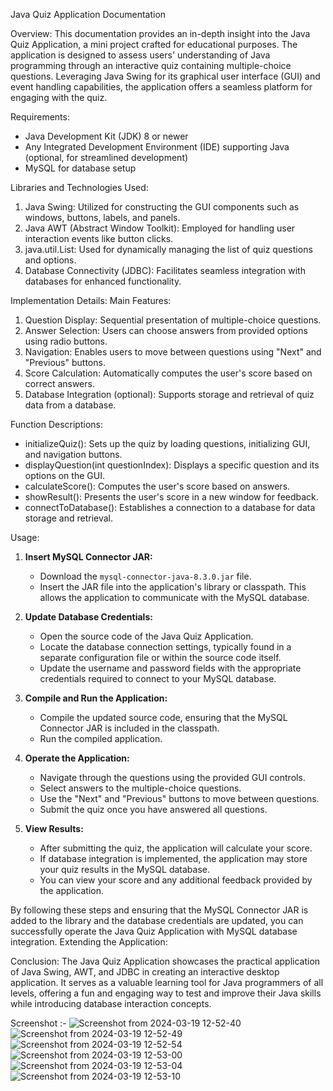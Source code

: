 Java Quiz Application Documentation

Overview:
This documentation provides an in-depth insight into the Java Quiz Application, a mini project crafted for educational purposes. The application is designed to assess users' understanding of Java programming through an interactive quiz containing multiple-choice questions. Leveraging Java Swing for its graphical user interface (GUI) and event handling capabilities, the application offers a seamless platform for engaging with the quiz.

Requirements:
- Java Development Kit (JDK) 8 or newer
- Any Integrated Development Environment (IDE) supporting Java (optional, for streamlined development)
- MySQL for database setup

Libraries and Technologies Used:
1. Java Swing: Utilized for constructing the GUI components such as windows, buttons, labels, and panels.
2. Java AWT (Abstract Window Toolkit): Employed for handling user interaction events like button clicks.
3. java.util.List: Used for dynamically managing the list of quiz questions and options.
4. Database Connectivity (JDBC): Facilitates seamless integration with databases for enhanced functionality.

Implementation Details:
Main Features:
1. Question Display: Sequential presentation of multiple-choice questions.
2. Answer Selection: Users can choose answers from provided options using radio buttons.
3. Navigation: Enables users to move between questions using "Next" and "Previous" buttons.
4. Score Calculation: Automatically computes the user's score based on correct answers.
5. Database Integration (optional): Supports storage and retrieval of quiz data from a database.

Function Descriptions:
- initializeQuiz(): Sets up the quiz by loading questions, initializing GUI, and navigation buttons.
- displayQuestion(int questionIndex): Displays a specific question and its options on the GUI.
- calculateScore(): Computes the user's score based on answers.
- showResult(): Presents the user's score in a new window for feedback.
- connectToDatabase(): Establishes a connection to a database for data storage and retrieval.

Usage:

1. **Insert MySQL Connector JAR:**
   - Download the `mysql-connector-java-8.3.0.jar` file.
   - Insert the JAR file into the application's library or classpath. This allows the application to communicate with the MySQL database.

2. **Update Database Credentials:**
   - Open the source code of the Java Quiz Application.
   - Locate the database connection settings, typically found in a separate configuration file or within the source code itself.
   - Update the username and password fields with the appropriate credentials required to connect to your MySQL database.

3. **Compile and Run the Application:**
   - Compile the updated source code, ensuring that the MySQL Connector JAR is included in the classpath.
   - Run the compiled application.

4. **Operate the Application:**
   - Navigate through the questions using the provided GUI controls.
   - Select answers to the multiple-choice questions.
   - Use the "Next" and "Previous" buttons to move between questions.
   - Submit the quiz once you have answered all questions.

5. **View Results:**
   - After submitting the quiz, the application will calculate your score.
   - If database integration is implemented, the application may store your quiz results in the MySQL database.
   - You can view your score and any additional feedback provided by the application.

By following these steps and ensuring that the MySQL Connector JAR is added to the library and the database credentials are updated, you can successfully operate the Java Quiz Application with MySQL database integration.
Extending the Application:

Conclusion:
The Java Quiz Application showcases the practical application of Java Swing, AWT, and JDBC in creating an interactive desktop application. It serves as a valuable learning tool for Java programmers of all levels, offering a fun and engaging way to test and improve their Java skills while introducing database interaction concepts.

Screenshot :-
 ![Screenshot from 2024-03-19 12-52-40](https://github.com/dinesh2310ch/QuizApplication/assets/161042200/e5b86535-6def-4463-a8bb-31058e639ffc)
![Screenshot from 2024-03-19 12-52-49](https://github.com/dinesh2310ch/QuizApplication/assets/161042200/5245bb17-54ea-43cb-98e6-1ea62d67578e)
![Screenshot from 2024-03-19 12-52-54](https://github.com/dinesh2310ch/QuizApplication/assets/161042200/91ff2d86-e6dc-480a-96f8-9d06518b5c05)
![Screenshot from 2024-03-19 12-53-00](https://github.com/dinesh2310ch/QuizApplication/assets/161042200/4cd235c3-4023-4da2-9cdd-b7320fedffa9)
![Screenshot from 2024-03-19 12-53-04](https://github.com/dinesh2310ch/QuizApplication/assets/161042200/d902254e-d766-486a-9bd3-6728c6384d56)
![Screenshot from 2024-03-19 12-53-10](https://github.com/dinesh2310ch/QuizApplication/assets/161042200/984a4e7c-903f-47d6-a324-cd531f28a818)

 
